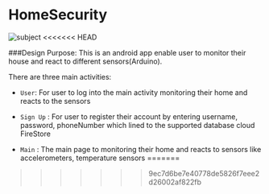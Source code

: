 # HomeSecurity
![subject](https://user-images.githubusercontent.com/50006786/93942256-ea305300-fce4-11ea-9d02-81518a2575b1.png)
<<<<<<< HEAD

###Design Purpose:
This is an android app enable user to monitor their house and react to different sensors(Arduino).

There are three main activities:
- `User`: For user to log into the main activity monitoring their home and reacts to the sensors

- `Sign Up` : For user to register their account by entering username, password, phoneNumber which lined to the supported database cloud FireStore

- `Main` : The main page to monitoring their home and reacts to sensors like accelerometers, temperature sensors
=======
>>>>>>> 9ec7d6be7e40778de5826f7eee2d26002af822fb
